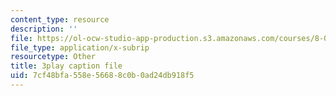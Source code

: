 ```yaml
---
content_type: resource
description: ''
file: https://ol-ocw-studio-app-production.s3.amazonaws.com/courses/8-06-quantum-physics-iii-spring-2018/7cf48bfa558e56688c0b0ad24db918f5_2N0OXAiX-BM.vtt
file_type: application/x-subrip
resourcetype: Other
title: 3play caption file
uid: 7cf48bfa-558e-5668-8c0b-0ad24db918f5
---
```

